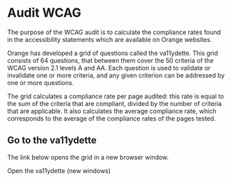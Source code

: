 # Audit WCAG
<script>$(document).ready(function () {
    setBreadcrumb([
        {"label":"Critères WCAG par thème", "url": "./incontournables.html"},
        {"label":"Audit WCAG"}
        ]);
    addSubMenu([
        {
            "label":"Conception", "url":"incontournables.html#", "itemsQuery":"#incontournables-concepteurs h2", "className": "menuitem-conception",
        },
        {
            "label":"Développement", "url":"incontournables.html#dev", "itemsQuery":"#incontournables-developpeurs h2", "className": "menuitem-development",
        },
        {
            "label":"Tests", "url":"incontournables.html#test", "itemsQuery":"#incontournables-testeurs section h2", "className": "menuitem-test",
        },
        {
            "label":"WCAG audit", "url":"audit-wcag.html"
        }
    ]);    
});</script>

<span data-menuitem="incontournables"></span>

The purpose of the WCAG audit is to calculate the compliance rates found in the accessibility statements which are available on Orange websites. 

Orange has developed a grid of questions called the va11ydette. This grid consists of 64 questions, that between them cover the 50 criteria of the WCAG version 2.1 levels A and AA. Each question is used to validate or invalidate one or more criteria, and any given criterion can be addressed by one or more questions. 

The grid calculates a compliance rate per page audited: this rate is equal to the sum of the criteria that are compliant, divided by the number of criteria that are applicable. It also calculates the average compliance rate, which corresponds to the average of the compliance rates of the pages tested. 

## Go to the va11ydette

The link below opens the grid in a new browser window.   

<a href="../../web/la-vallydette/?lang=en" target="_blank" class="btn btn-secondary" style="text-decoration: none">Open the va11ydette <span class="sr-only"> (new windows)</span></a>

&nbsp;
<!--  This file is part of a11y-guidelines | Our vision of mobile & web accessibility guidelines and best practices, with valid/invalid examples.
 Copyright (C) 2016  Orange SA
 See the Creative Commons Legal Code Attribution-ShareAlike 3.0 Unported License for more details (LICENSE file). -->